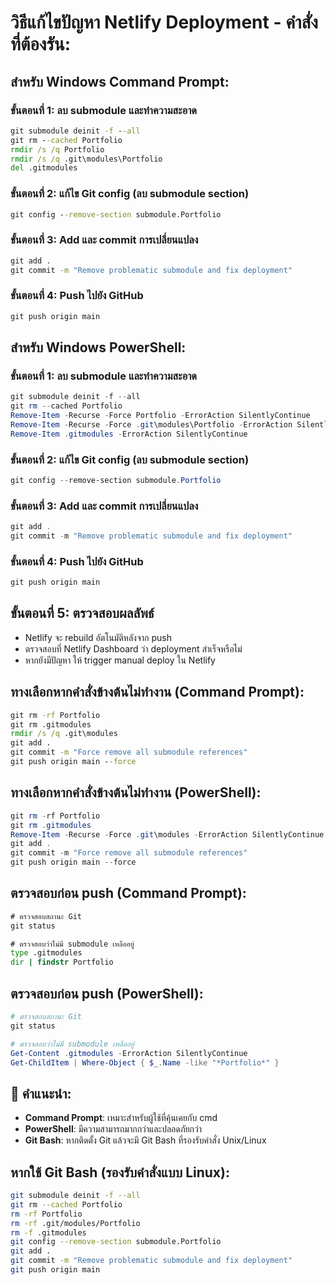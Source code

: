 # วิธีแก้ไขปัญหา Netlify Deployment - คำสั่งที่ต้องรัน:

## สำหรับ Windows Command Prompt:

### ขั้นตอนที่ 1: ลบ submodule และทำความสะอาด

```cmd
git submodule deinit -f --all
git rm --cached Portfolio
rmdir /s /q Portfolio
rmdir /s /q .git\modules\Portfolio
del .gitmodules
```

### ขั้นตอนที่ 2: แก้ไข Git config (ลบ submodule section)

```cmd
git config --remove-section submodule.Portfolio
```

### ขั้นตอนที่ 3: Add และ commit การเปลี่ยนแปลง

```cmd
git add .
git commit -m "Remove problematic submodule and fix deployment"
```

### ขั้นตอนที่ 4: Push ไปยัง GitHub

```cmd
git push origin main
```

## สำหรับ Windows PowerShell:

### ขั้นตอนที่ 1: ลบ submodule และทำความสะอาด

```powershell
git submodule deinit -f --all
git rm --cached Portfolio
Remove-Item -Recurse -Force Portfolio -ErrorAction SilentlyContinue
Remove-Item -Recurse -Force .git\modules\Portfolio -ErrorAction SilentlyContinue
Remove-Item .gitmodules -ErrorAction SilentlyContinue
```

### ขั้นตอนที่ 2: แก้ไข Git config (ลบ submodule section)

```powershell
git config --remove-section submodule.Portfolio
```

### ขั้นตอนที่ 3: Add และ commit การเปลี่ยนแปลง

```powershell
git add .
git commit -m "Remove problematic submodule and fix deployment"
```

### ขั้นตอนที่ 4: Push ไปยัง GitHub

```powershell
git push origin main
```

## ขั้นตอนที่ 5: ตรวจสอบผลลัพธ์

- Netlify จะ rebuild อัตโนมัติหลังจาก push
- ตรวจสอบที่ Netlify Dashboard ว่า deployment สำเร็จหรือไม่
- หากยังมีปัญหา ให้ trigger manual deploy ใน Netlify

## ทางเลือกหากคำสั่งข้างต้นไม่ทำงาน (Command Prompt):

```cmd
git rm -rf Portfolio
git rm .gitmodules
rmdir /s /q .git\modules
git add .
git commit -m "Force remove all submodule references"
git push origin main --force
```

## ทางเลือกหากคำสั่งข้างต้นไม่ทำงาน (PowerShell):

```powershell
git rm -rf Portfolio
git rm .gitmodules
Remove-Item -Recurse -Force .git\modules -ErrorAction SilentlyContinue
git add .
git commit -m "Force remove all submodule references"
git push origin main --force
```

## ตรวจสอบก่อน push (Command Prompt):

```cmd
# ตรวจสอบสถานะ Git
git status

# ตรวจสอบว่าไม่มี submodule เหลืออยู่
type .gitmodules
dir | findstr Portfolio
```

## ตรวจสอบก่อน push (PowerShell):

```powershell
# ตรวจสอบสถานะ Git
git status

# ตรวจสอบว่าไม่มี submodule เหลืออยู่
Get-Content .gitmodules -ErrorAction SilentlyContinue
Get-ChildItem | Where-Object { $_.Name -like "*Portfolio*" }
```

## 🔧 คำแนะนำ:

- **Command Prompt**: เหมาะสำหรับผู้ใช้ที่คุ้นเคยกับ cmd
- **PowerShell**: มีความสามารถมากกว่าและปลอดภัยกว่า
- **Git Bash**: หากติดตั้ง Git แล้วจะมี Git Bash ที่รองรับคำสั่ง Unix/Linux

## หากใช้ Git Bash (รองรับคำสั่งแบบ Linux):

```bash
git submodule deinit -f --all
git rm --cached Portfolio
rm -rf Portfolio
rm -rf .git/modules/Portfolio
rm -f .gitmodules
git config --remove-section submodule.Portfolio
git add .
git commit -m "Remove problematic submodule and fix deployment"
git push origin main
```
